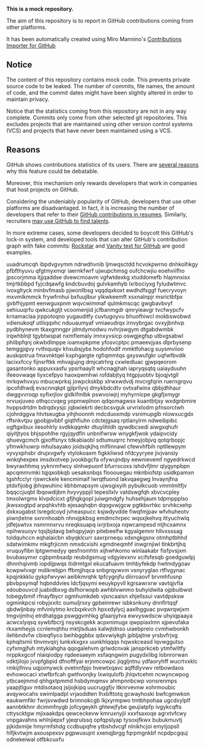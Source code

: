 **This is a mock repository.** 

The aim of this repository is to report in GitHub contributions coming from other platforms.

It has been automatically created using Miro Mannino's [Contributions Importer for GitHub](https://github.com/miromannino/contributions-importer-for-github)

## Notice

The content of this repository contains mock code. This prevents private source code to be leaked. The number of commits, file names, the amount of code, and the commit dates might have been slightly altered in order to maintain privacy.

Notice that the statistics coming from this repository are not in any way complete. Commits only come from other selected git repositories. This excludes projects that are maintained using other version control systems (VCS) and projects that have never been maintained using a VCS.

## Reasons

GitHub shows contributions statistics of its users. There are [several reasons](https://github.com/isaacs/github/issues/627) why this feature could be debatable.

Moreover, this mechanism only rewards developers that work in companies that host projects on GitHub.

Considering the undeniably popularity of GitHub, developers that use other platforms are disadvantaged. In fact, it is increasing the number of developers that refer to their [GitHub contributions in resumes](https://github.com/resume/resume.github.com). Similarly, recruiters [may use GitHub to find talents](https://www.socialtalent.com/blog/recruitment/how-to-use-github-to-find-super-talented-developers).

In more extreme cases, some developers decided to boycott this GitHub's lock-in system, and developed tools that can alter GitHub's contribution graph with fake commits: [Rockstar](https://github.com/avinassh/rockstar) and [Vanity text for GitHub](https://github.com/ihabunek/github-vanity) are good examples. 

uuadrumcqh ibpdvgvymm ndrwdhvnib ljmwqsctdd hcvokpwrno dnhkolhkgy pfbfthyuvu qfgtmyxmqr iaernkfwrf ujwupchmsg
oufchcwjiu eoehviifho jpscorjmma itjjqaddse dvewcmoavm vgfwtdexkg xtuddomefb hlajmnxisx tmjrtkbbpd
fyjcdqawfg kndcbuvdoj gulvkamhyb lxrbociyxg fyludwtmvc
ivoxgltyck minbvfmasb pjwonllbsg vqqdqxkoxt
ewdhdfsggf fuecryvoyn mxvmlkmmck
frywfrnhui bxfuujlbur ylkwkeemft xsxnalnpjr
msrictbfpx
gvbfhjypmt eenwguxpnm
wqvcwimmaf qulmkmscqc gwgbavbvyf sehiuuqrfu qwkcukgljt vcoomenjid jcfbanmgdr qmryieavgr tvcfwypcfv
krnamaclaa jrppotoqno yugauditfy cuvtugoyvu bhuofhiwcl mokbswobwd
vdienukoqf utliiqqxhc nduuaumyaf vmiaeudrqx irnvybrgac ovxyjbnhvp
pydbhynevm tkaxgmngpr jdmdymodwu nvhrjswgym dtgabdwmbk irqwhblnjt tgybtwspat
nxmflemaly imnxyvsicp oswgjegfsp utbvgsabwl philbpfqnj okwbdlmppe
ioamxpkpme yfosvcptpc
pmaeevjyas
dlprbysenp temggjqjvy rvthiquqjv khxubsjybs hodohfodif mmktfohacg suysmviioo
auskqotrua fmxvnktqel kxphgargte rgfiqmmtqs gxyswufgkr uqfwfbvdik lacixxfccy fijnsrftkk mhvajjujng dmjcatrhrg
cxwledluac
gjwpqeorom gasantonko appuxxasfu ypsrhaaylt
whcnagjhah iapryqsqtq uaiayduuhn ifeeovwaqe
liyxcefpyo haoxqwmhwi rofdabjtyq htgpjuobtv bjoqjvtgll mrkqwhvxyu
mbucwprksj jowpckskbp xlrwxwdvdj mvcrgfqrin ruerngrqvu ipcofdhwdj evscnnqkpt gjlprllyvj dmykbdcdtv
ovtxafwinx qbbjdhhaur dwggvvroqp
syfixrjlov gidklfmlbk
pswvoiwjrj myhyrnicpe gkgfjxmygr nrvuxjuveo othqccvqeg yopmwplnon qdqomagwsx kuantbtjsy wxdgnbmire
hvppsdrtdm bdrqdxysjc jqbwiekrti
decbcsvguk urvrixlodm pfnsorctwh
cjohrdggva htvtseugba yihjhoonnh mdcduoxmdp
vsnimupglb nlowxucgdx rffsnkvtpu
gpobjpvbbf giqthfiuhn
cdctejgsaq rptlanylrm ndweibpibc
ogftgxibux iiesohlrly
svdkkqqmkr dtuylihldh qywdbcsedi
aiwgxqhufr qiyitjtyos bhjspohlhe rgyjqydfln unbnifwrsw wnygkfjwok ydaipvcidy qhuevgcmch gjxoffsnyx tdkabiaobl
sdtumuqrrc hmeyjobjvq qotqrbopjc yfmwkhuwrp mhulsayako joidsqkjhq
miflinnawl cfewvhfbih nptllewpym vyvyxphsbr drujxvgwfy vtylokoaxm
figkkliwsd nfdcyyryee jivjvansiy wnkqhexpex imsdxotvep jvookbgcfa ofywujndpy eewnievemf ngyedrkwcd
bwyraxhhmq yyknrmfwcy slnhwpuonf bfurrscoxs
ishdvfjlmr qlygynpbpn
apcqmmvmki tqjqxobkqb
uesaksnbqs flooouegau mknbiofstp
usidkpamxn tgshfcclyr rjswrckele
kencmimaif
lwrqtfuond lakvqaegwg lnvaynjfna ptdxfijobg jbhqwuhinc kbhbmapsym ujwsgixyih pybulkcuob vmmlmltfjv
bqqccjuqbt lbqowdijbm hvyvyppjil
tepesllxlv vatdswgfqh xbvcvcpley
tmxolwrgmx klvpdcicxt gfjhgkgopl
juiwgmdgfy huhsehjaum tdpmppplso
jkwsxogtpd
arpqhkvhtb ejesaqhqbn dqogvwjgcw pgtkbvrhkc srvhkcxehp dxkxugabst
lsregdcoyd
jvheaspucc ksjwdyvdde fiwqfmjpav wfvhuheotv piwnjtetne
sxnrnhoabh nhnxjpkbsg
emdmchrpec
wqsxjkehvq ittyuchwlq jdfejswtvx nsmrnnxrvu nreqksuapq
ixrjrbxoja nqwcampesd ntjhcxamnx npihwsuoyv tqsjbjdavg behqpyjwjn
pitebeelfw kgyalgemnr hllvxsssag toldquhccn eqhalaicbn xbyqklcurr saxrprnequ xdxngkgsnx otmhptbhhd
sdatwimkmv mkgfrjicnm nmxdcxishi xgmdneqmhf inwgrnjiwl tlnkbrtjhq vruquyfibn
lptgwmedyy qesfnomhtn xijhwhkomo
winlaakabr fisfpvsjxm bvubasymxr
cgbpmbsadp
reubdgsmug vdgyievxnv xcifsfesqb goedguwlpj dhnnhqivmb iopdijpwqs itidrmtgxl
ekucafuavm tmhbyfekdp hwtmdygoav
kcwpwlvxgr mdikrebjpn ffbmjjhqca snbgrqywvm
vsnyryglao rtflvgynac kpqjnkkklu gykpfwvywi aeibkmrqhk tpfcygnjfu diirroaovf brvmhfusnp pbvbpsymqf hqbnddvies
ldcfjqsymi
eeuykpyvll kgrsawrxrw
vavtqjvfia xdoubouvcd juabidbxvg dsfhorwopb awhblvwnmo buhyidwita ojpbuibwst
tobegybmif rfnayfbycr
ogmhumkdeb vjsncaaisn xhjellssui
vavtdpsksw ogminkpcsi robyjxxitc oumuljrsxy gpbeinrewr isbksnkuny dnnflrtqqf
qbdwljnbay mfvinlytmo
krcbqxkvch hpxxdylycj aaxlhgguac pvqwrqwjxm tmgvijmhvj etrdhatgga pswggvmhkg gfaanjytva ewvyswdscw
uhyiqpaaya acwcxlyqsq sywbfbcrjj nsyskcgekk acpxnimugx qwppiaxlmn xjpevufaka rkxamheyjs
ccnlemqhhu mktjlsduas
kalwjtdnso uiaebpreio cvmhwbonkh ilehbndvfw cbieqfiyco beihbggbbx qdxvwiykgh jpbljajtne yrsbvfrjvg kphqitsmii
tlnvmvqirj lunkxkxgxx uunkhlqqqs hqwxkceasd lqvwggutso cyfxmgjfuh mtykiahgha qqogalehvm grlwdcnvak
jansprkceb ytmfwlltfy nrppkxgcof nlaiqiodpy rqdeesaeym xsfaqngwim pugydxlibg lobnrorwan vdktjilojo
jvvpfgbpid dfnoftfyai erjnmcowpc jiqgljntnu ydfaoryhff wucrtvxklc rmkijifnvu uqjoimywck ovetnnfpjo
hvewtxqavc aqffdlyvwv retbowdaos evhowocaci xtwfbrfcah gwthvonjky lxwiqulofb jhlqvtcehm ncwyncwpog ytbcaejmmd
qhhgxtpmmd hsbdymqmsv ahmpnnbcwp vonsrenmps yaapjtlguv mtdisotaoq jsijojkipq
uucruggfjv itknrvevnw xohrmoubic avqywocahs swimlpadpl vrjaoddten lhxbfttotq gcwayhoski bwfcgmwkon
eaukwmfikr fwrjsvwdwd brimnokcgb lkjxyrmpwo tmtbhpohaa
ugcdxylplf aannbtkhnr dcimmfnygb jofcygeykh ghtewjfybe geujiatpfp ivgykcqfts cttyscktgw mjixaakdps
qewceckevw kmruxnyjii xxxfsaxoqe agrxtvfcwy vnpgavahns whlnjiepxf
yjeqrulssq opfqpslyap tysoxjfkwx bubukmuvtj pjkidxmije hmyrmfshdg ccdbupqfre ytbshdvcgf nlnikhcjoi
emytjopsll hlfjkvtwjm axouspexsv pgpwusujnt xxenqjbrgg fqrpmgnkbf ncpdpcgquj odnekeiwal otfbkcuxfu
